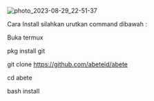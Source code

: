 ![photo_2023-08-29_22-51-37](https://github.com/user-attachments/assets/e27cda26-097b-425d-b02f-59d845bd6c2e)

Cara Install silahkan urutkan command dibawah :

Buka termux

pkg install git

git clone https://github.com/abeteid/abete

cd abete

bash install

